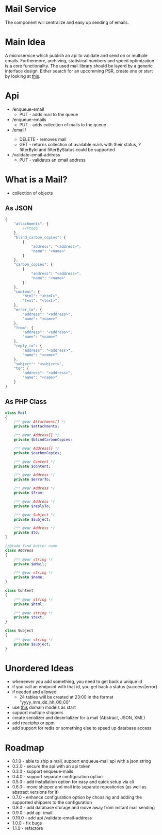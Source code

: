 # Mail Service

The component will centralize and easy up sending of emails.

# Main Idea

A microservice which publish an api to validate and send on or multiple emails.
Furthermore, archiving, statistical numbers and speed optimization is a core functionality.
The used mail library should be layerd by a generic interface design. Either search for an upcomming PSR, create one or start by looking at [this](https://github.com/stevleibelt/php_send_email_via_command_line/tree/master/source).

# Api

* /enqueue-email
    * PUT - adds mail to the queue
* /enqueue-emails
    * PUT - adds collection of mails to the queue
* /email/<id>
    * DELETE - removes mail
    * GET - returns collection of available mails with their status, ?filterById and filterByStatus could be supported
* /validate-email-address
    * PUT - validates an email address

# What is a Mail?

* collection of objects

## As JSON

```javascript
{
    "attachments": {
        //@todo
    },
    "blind_carbon_copies": {
        {
            "address": "<address>",
            "name": "<name>"
        }
    },
    "carbon_copies": {
        {
            "address": "<address>",
            "name": "<name>"
        }
    },
    "content": {
        "html": "<html>",
        "text": "<text>",
    },
    "error_to": {
        "address": "<address>",
        "name": "<name>"
    },
    "from": {
        "address": "<address>",
        "name": "<name>"
    },
    "reply_to": {
        "address": "<address>",
        "name": "<name>"
    },
    "subject": "<subject>",
    "to": {
        "address": "<address>",
        "name": "<name>"
    }
}
```

## As PHP Class

```php
class Mail
{
    /** @var Attachment[] */
    private $attachments;

    /** @var Address[] */
    private $blindCarbonCopies;

    /** @var Address[] */
    private $carbonCopies;

    /** @var Content */
    private $content;

    /** @var Address */
    private $errorTo;

    /** @var Address */
    private $from;

    /** @var Address */
    private $replyTo;

    /** @var Subject */
    private $subject;

    /** @var Address */
    private $to;
}

//@todo find better name
class Address
{
    /** @var string */
    private $eMail;

    /** @var string */
    private $name;
}

class Content
{
    /** @var string */
    private $html;

    /** @var string */
    private $text;
}

class Subject
{
    /** @var string */
    private $subject;
}
```

# Unordered Ideas

* wheneever you add something, you need to get back a unique id
* if you call an endpoint with that id, you get back a status (success|error)
* if needed and allowed
    * 24 tables will be created at 23:00 in the format "yyyy_mm_dd_hh_00_00"
* use [this](https://github.com/stevleibelt/php_send_email_via_command_line/tree/master/source/DomainModel) domain models as start
* support multiple shippers
* create serializer and deserlializer for a mail (Abstract, JSON, XML)
* add reactphp or [ppm](https://github.com/marcj/php-pm)
* add support for redis or something else to speed up database access

# Roadmap

* 0.1.0     - able to ship a mail, support enqueue-mail api with a json string
* 0.2.0     - secure the api with an api token
* 0.3.0     - support enqueue-mails
* 0.4.0     - support separate configuration option
* 0.5.0     - add installation option for easy and quick setup via cli
* 0.6.0     - move shipper and mail into separate repositories (as well as abstract versions for it)
* 0.7.0     - enhance configuration option by choosing and adding the supported shippers to the configuration
* 0.8.0     - add database storage and move away from instant mail sending
* 0.9.0     - add api /mail
* 0.10.0    - add api /validate-email-address
* 1.0.0     - fix bugs
* 1.1.0     - refactore
